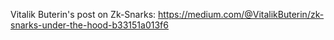 Vitalik Buterin's post on Zk-Snarks: https://medium.com/@VitalikButerin/zk-snarks-under-the-hood-b33151a013f6

